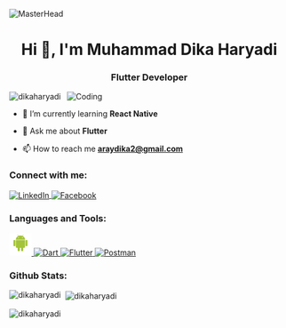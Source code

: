 ![MasterHead](https://user-images.githubusercontent.com/74038190/225813708-98b745f2-7d22-48cf-9150-083f1b00d6c9.gif)

<h1 align="center">Hi 👋, I'm Muhammad Dika Haryadi</h1>
<h3 align="center">Flutter Developer</h3>

<img align="right" alt="Coding" width="400" src="https://i.pinimg.com/originals/e4/26/70/e426702edf874b181aced1e2fa5c6cde.gif">

<p align="left">
  <img src="https://komarev.com/ghpvc/?username=dikaharyadi&label=Profile%20views&color=0e75b6&style=flat" alt="dikaharyadi" />
</p>

- 🌱 I’m currently learning **React Native**

- 💬 Ask me about **Flutter**

- 📫 How to reach me **araydika2@gmail.com**

<h3 align="left">Connect with me:</h3>
<p align="left">
  <a href="https://linkedin.com/in/muhammad-dika-haryadi-85ab68241" target="blank">
    <img align="center" src="https://raw.githubusercontent.com/rahuldkjain/github-profile-readme-generator/master/src/images/icons/Social/linked-in-alt.svg" alt="LinkedIn" height="30" width="40" />
  </a>
  <a href="https://fb.com/dika.haryadi.750" target="_blank">
    <img align="center" src="https://raw.githubusercontent.com/rahuldkjain/github-profile-readme-generator/master/src/images/icons/Social/facebook.svg" alt="Facebook" height="30" width="40" />
  </a>
</p>

<h3 align="left">Languages and Tools:</h3>
<p align="left">
  <a href="https://developer.android.com" target="_blank" rel="noreferrer">
    <img src="https://raw.githubusercontent.com/devicons/devicon/master/icons/android/android-original-wordmark.svg" alt="Android" width="40" height="40"/>
  </a>
  <a href="https://dart.dev" target="_blank" rel="noreferrer">
    <img src="https://www.vectorlogo.zone/logos/dartlang/dartlang-icon.svg" alt="Dart" width="40" height="40"/>
  </a>
  <a href="https://flutter.dev" target="_blank" rel="noreferrer">
    <img src="https://www.vectorlogo.zone/logos/flutterio/flutterio-icon.svg" alt="Flutter" width="40" height="40"/>
  </a>
  <a href="https://postman.com" target="_blank" rel="noreferrer">
    <img src="https://www.vectorlogo.zone/logos/getpostman/getpostman-icon.svg" alt="Postman" width="40" height="40"/>
  </a>
</p>

<h3 align="left">Github Stats:</h3>
<p align="center">
  <img align="left" src="https://github-readme-stats.vercel.app/api/top-langs?username=dikaharyadi&show_icons=true&locale=en&layout=compact&bg_color=00000000&text_color=ffffff" alt="dikaharyadi" />
</p>

<p>&nbsp;
  <img align="center" src="https://github-readme-stats.vercel.app/api?username=dikaharyadi&show_icons=true&locale=en&bg_color=00000000&text_color=ffffff" alt="dikaharyadi" />
</p>

<p>
  <img align="center" src="https://github-readme-streak-stats.herokuapp.com/?user=dikaharyadi&background=00000000&ring=ffffff&fire=ffffff&currStreakLabel=ffffff&sideNums=ffffff&dates=ffffff&currStreakNum=ffffff" alt="dikaharyadi" />
</p>

